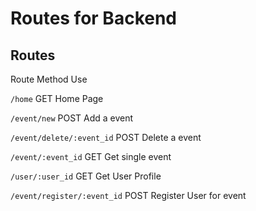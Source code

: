 # Routes for Backend
## Routes

Route                      Method        Use

`/home`                      GET         Home Page

`/event/new`                 POST        Add a event

`/event/delete/:event_id`          POST        Delete a event

`/event/:event_id`                 GET         Get single event

`/user/:user_id`                  GET         Get User Profile

`/event/register/:event_id`        POST        Register User for event
